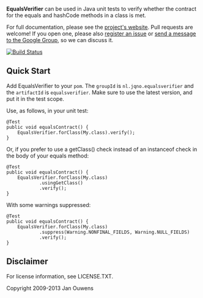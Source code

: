 **EqualsVerifier** can be used in Java unit tests to verify whether the contract for the equals and hashCode methods in a class is met.

For full documentation, please see the [project's website](http://www.jqno.nl/equalsverifier).
Pull requests are welcome! If you open one, please also [register an issue](https://code.google.com/p/equalsverifier/issues/list) or [send a message to the Google Group](https://groups.google.com/forum/?fromgroups#!forum/equalsverifier), so we can discuss it.

[![Build Status](https://travis-ci.org/jqno/equalsverifier.png)](https://travis-ci.org/jqno/equalsverifier)


Quick Start
-----------

Add EqualsVerifier to your `pom`. The `groupId` is `nl.jqno.equalsverifier` and the `artifactId` is `equalsverifier`. Make sure to use the latest version, and put it in the test scope. 

Use, as follows, in your unit test:

    @Test
    public void equalsContract() {
        EqualsVerifier.forClass(My.class).verify();
    }

Or, if you prefer to use a getClass() check instead of an instanceof check in the body of your equals method:

    @Test
    public void equalsContract() {
        EqualsVerifier.forClass(My.class)
                .usingGetClass()
                .verify();
    }

With some warnings suppressed:

    @Test
    public void equalsContract() {
        EqualsVerifier.forClass(My.class)
                .suppress(Warning.NONFINAL_FIELDS, Warning.NULL_FIELDS)
                .verify();
    }

Disclaimer
----------

For license information, see LICENSE.TXT.

Copyright 2009-2013 Jan Ouwens
